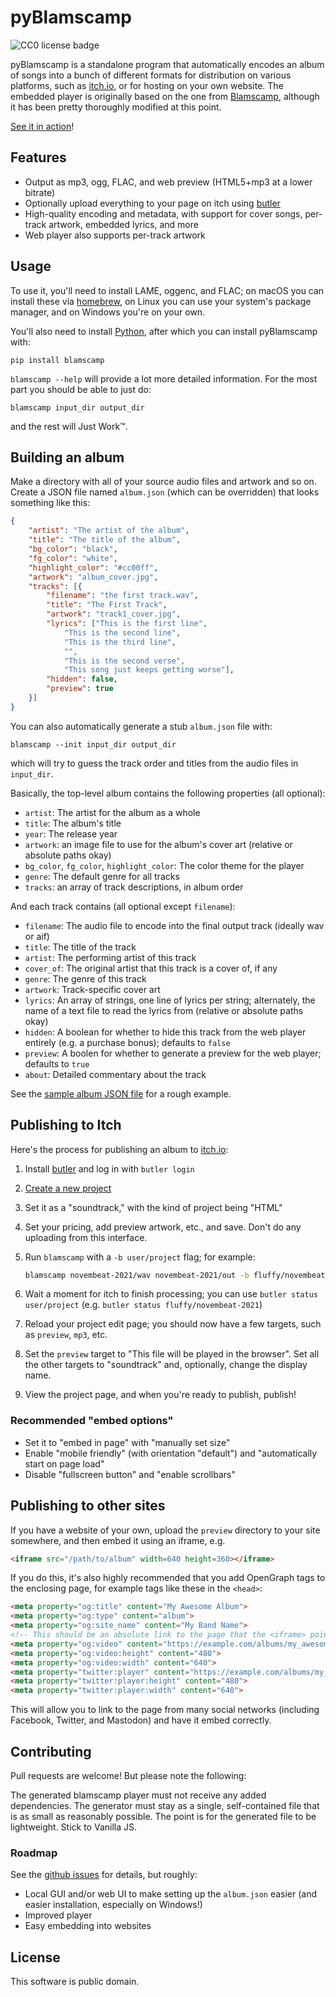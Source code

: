 # pyBlamscamp

![CC0 license badge](https://licensebuttons.net/p/zero/1.0/88x31.png)

pyBlamscamp is a standalone program that automatically encodes an album of songs into a bunch of different formats for distribution on various platforms, such as [itch.io](https://itch.io/), or for hosting on your own website. The embedded player is originally based on the one from [Blamscamp](https://github.com/blackle/blamscamp), although it has been pretty thoroughly modified at this point.

[See it in action](https://fluffy.itch.io/novembeat-2021)!

## Features

* Output as mp3, ogg, FLAC, and web preview (HTML5+mp3 at a lower bitrate)
* Optionally upload everything to your page on itch using [butler](https://itch.io/docs/butler/)
* High-quality encoding and metadata, with support for cover songs, per-track artwork, embedded lyrics, and more
* Web player also supports per-track artwork

## Usage

To use it, you'll need to install LAME, oggenc, and FLAC; on macOS you can install these via [homebrew](https://brew.sh/), on Linux you can use your system's package manager, and on Windows you're on your own.

You'll also need to install [Python](https://python.org), after which you can install pyBlamscamp with:

```
pip install blamscamp
```

`blamscamp --help` will provide a lot more detailed information. For the most part you should be able to just do:

```
blamscamp input_dir output_dir
```

and the rest will Just Work™.

## Building an album

Make a directory with all of your source audio files and artwork and so on. Create a JSON file named `album.json` (which can be overridden) that looks something like this:

```json
{
    "artist": "The artist of the album",
    "title": "The title of the album",
    "bg_color": "black",
    "fg_color": "white",
    "highlight_color": "#cc00ff",
    "artwork": "album_cover.jpg",
    "tracks": [{
        "filename": "the first track.wav",
        "title": "The First Track",
        "artwork": "track1_cover.jpg",
        "lyrics": ["This is the first line",
            "This is the second line",
            "This is the third line",
            "",
            "This is the second verse",
            "This song just keeps getting worse"],
        "hidden": false,
        "preview": true
    }]
}
```

You can also automatically generate a stub `album.json` file with:

```
blamscamp --init input_dir output_dir
```

which will try to guess the track order and titles from the audio files in `input_dir`.

Basically, the top-level album contains the following properties (all optional):

* `artist`: The artist for the album as a whole
* `title`: The album's title
* `year`: The release year
* `artwork`: an image file to use for the album's cover art (relative or absolute paths okay)
* `bg_color`, `fg_color`, `highlight_color`: The color theme for the player
* `genre`: The default genre for all tracks
* `tracks`: an array of track descriptions, in album order

And each track contains (all optional except `filename`):

* `filename`: The audio file to encode into the final output track (ideally wav or aif)
* `title`: The title of the track
* `artist`: The performing artist of this track
* `cover_of`: The original artist that this track is a cover of, if any
* `genre`: The genre of this track
* `artwork`: Track-specific cover art
* `lyrics`: An array of strings, one line of lyrics per string; alternately, the name of a text file to read the lyrics from (relative or absolute paths okay)
* `hidden`: A boolean for whether to hide this track from the web player entirely (e.g. a purchase bonus); defaults to `false`
* `preview`: A boolen for whether to generate a preview for the web player; defaults to `true`
* `about`: Detailed commentary about the track

See the [sample album JSON file](https://github.com/fluffy-critter/pyBlamscamp/blob/main/tests/album/album.json) for a rough example.

## Publishing to Itch

Here's the process for publishing an album to [itch.io](https://itch.io):

1. Install [butler](https://itch.io/docs/butler/) and log in with `butler login`
1. [Create a new project](https://itch.io/game/new)
2. Set it as a "soundtrack," with the kind of project being "HTML"
3. Set your pricing, add preview artwork, etc., and save. Don't do any uploading from this interface.
4. Run `blamscamp` with a `-b user/project` flag; for example:

    ```sh
    blamscamp novembeat-2021/wav novembeat-2021/out -b fluffy/novembeat-2021
    ```
5. Wait a moment for itch to finish processing; you can use `butler status user/project` (e.g. `butler status fluffy/novembeat-2021`)
6. Reload your project edit page; you should now have a few targets, such as `preview`, `mp3`, etc.
7. Set the `preview` target to "This file will be played in the browser". Set all the other targets to "soundtrack" and, optionally, change the display name.
8. View the project page, and when you're ready to publish, publish!

### Recommended "embed options"

* Set it to "embed in page" with "manually set size"
* Enable "mobile friendly" (with orientation "default") and "automatically start on page load"
* Disable "fullscreen button" and "enable scrollbars"

## Publishing to other sites

If you have a website of your own, upload the `preview` directory to your site somewhere, and then embed it using an iframe, e.g.

```html
<iframe src="/path/to/album" width=640 height=360></iframe>
```

If you do this, it's also highly recommended that you add OpenGraph tags to the enclosing page, for example tags like these in the `<head>`:

```html
<meta property="og:title" content="My Awesome Album">
<meta property="og:type" content="album">
<meta property="og:site_name" content="My Band Name">
<!-- This should be an absolute link to the page that the <iframe> points to, i.e. the preview index.html -->
<meta property="og:video" content="https://example.com/albums/my_awesome_album/preview/">
<meta property="og:video:height" content="480">
<meta property="og:video:width" content="640">
<meta property="twitter:player" content="https://example.com/albums/my_awesome_album/preview/">
<meta property="twitter:player:height" content="480">
<meta property="twitter:player:width" content="640">
```

This will allow you to link to the page from many social networks (including Facebook, Twitter, and Mastodon) and have it embed correctly.

## Contributing

Pull requests are welcome! But please note the following:

The generated blamscamp player must not receive any added dependencies. The generator must stay as a single, self-contained file that is as small as reasonably possible. The point is for the generated file to be lightweight. Stick to Vanilla JS.

### Roadmap

See the [github issues](https://github.com/fluffy-critter/pyBlamscamp/issues) for details, but roughly:

* Local GUI and/or web UI to make setting up the `album.json` easier (and easier installation, especially on Windows!)
* Improved player
* Easy embedding into  websites

## License

This software is public domain.
